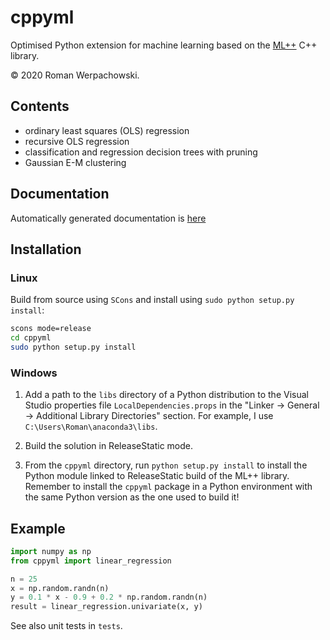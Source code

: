 # cppyml

Optimised Python extension for machine learning based on the [ML++](https://github.com/romanwerpachowski/ML) C++ library.

© 2020 Roman Werpachowski.

## Contents

- ordinary least squares (OLS) regression
- recursive OLS regression
- classification and regression decision trees with pruning
- Gaussian E-M clustering

## Documentation

Automatically generated documentation is [here](cppyml/html/index.html)

## Installation

### Linux

Build from source using `SCons` and install using `sudo python setup.py install`:

```bash
scons mode=release
cd cppyml
sudo python setup.py install
```

### Windows


1. Add a path to the `libs` directory of a Python distribution to the Visual Studio properties file `LocalDependencies.props` in the "Linker -> General -> Additional Library Directories" section.
   For example, I use `C:\Users\Roman\anaconda3\libs`.

2. Build the solution in ReleaseStatic mode.

3. From the `cppyml` directory, run `python setup.py install` to install the Python module linked to ReleaseStatic build of the ML++ library.
   Remember to install the `cppyml` package in a Python environment with the same Python version as the one used to build it!


## Example

```python
import numpy as np
from cppyml import linear_regression

n = 25
x = np.random.randn(n)
y = 0.1 * x - 0.9 + 0.2 * np.random.randn(n)
result = linear_regression.univariate(x, y)
```

See also unit tests in `tests`.